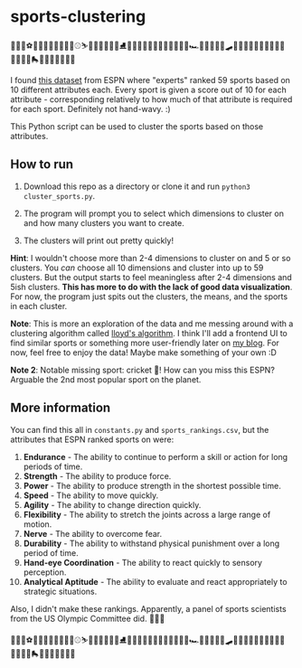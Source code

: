 # sports-clustering

🎾🏀🏈⚽️🥊🏒🤼‍♂️🥋🤸🏽‍♀️⚾️⛷🤽🏿🏉🥍🐎🏑⛸🚴🏻‍♂️🏐🏸🏄🏿🤺🎿🤾🏾‍♀️🏎👟🤿🏊🏼‍♀️🛹🚣🏿‍♀️🐄🏋🏾‍♂️🏓🏇🏿🏌🏻‍♀️📣🛼🐴🏹🥌🎳🔫🎱🎣

I found [this dataset](http://www.espn.com/espn/page2/sportSkills) from ESPN where "experts" ranked 59 sports based on 10 different attributes each. Every sport is given a score out of 10 for each attribute - corresponding relatively to how much of that attribute is required for each sport. Definitely not hand-wavy. :)

This Python script can be used to cluster the sports based on those attributes.

## How to run
1. Download this repo as a directory or clone it and run `python3 cluster_sports.py`.

2. The program will prompt you to select which dimensions to cluster on and how many clusters you want to create.

3. The clusters will print out pretty quickly!

**Hint**: I wouldn't choose more than 2-4 dimensions to cluster on and 5 or so clusters. You *can* choose all 10 dimensions and cluster into up to 59 clusters. But the output starts to feel meaningless after 2-4 dimensions and 5ish clusters. **This has more to do with the lack of good data visualization**. For now, the program just spits out the clusters, the means, and the sports in each cluster.

**Note**: This is more an exploration of the data and me messing around with a clustering algorithm called [lloyd's algorithm](https://en.wikipedia.org/wiki/Lloyd%27s_algorithm). I think I'll add a frontend UI to find similar sports or something more user-friendly later on [my blog](https://singlethreaded.me). For now, feel free to enjoy the data! Maybe make something of your own :D

**Note 2**: Notable missing sport: cricket 🏏! How can you miss this ESPN? Arguable the 2nd most popular sport on the planet.


## More information
You can find this all in `constants.py` and `sports_rankings.csv`, but the attributes that ESPN ranked sports on were: 
1. **Endurance** - The ability to continue to perform a skill or action for long periods of time.
2. **Strength** - The ability to produce force.
3. **Power** - The ability to produce strength in the shortest possible time.
4. **Speed** - The ability to move quickly.
5. **Agility** - The ability to change direction quickly.
6. **Flexibility** - The ability to stretch the joints across a large range of motion.
7. **Nerve** - The ability to overcome fear. 
8. **Durability** - The ability to withstand physical punishment over a long period of time.
9. **Hand-eye Coordination** - The ability to react quickly to sensory perception.
10. **Analytical Aptitude** - The ability to evaluate and react appropriately to strategic situations.

Also, I didn't make these rankings. Apparently, a panel of sports scientists from the US Olympic Committee did. 🤷🏾‍♂️

🎾🏀🏈⚽️🥊🏒🤼‍♂️🥋🤸🏽‍♀️⚾️⛷🤽🏿🏉🥍🐎🏑⛸🚴🏻‍♂️🏐🏸🏄🏿🤺🎿🤾🏾‍♀️🏎👟🤿🏊🏼‍♀️🛹🚣🏿‍♀️🐄🏋🏾‍♂️🏓🏇🏿🏌🏻‍♀️📣🛼🐴🏹🥌🎳🔫🎱🎣




